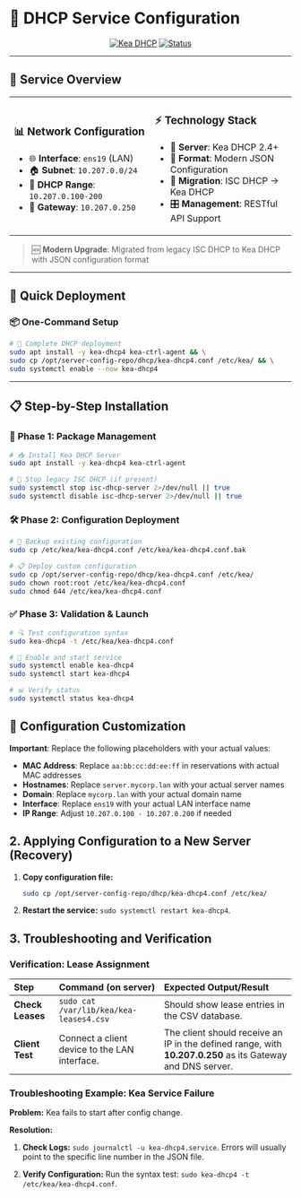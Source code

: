 # 📡 **DHCP Service Configuration**

<div align="center">

[![Kea DHCP](https://img.shields.io/badge/Kea%20DHCP-2.4+-orange?style=for-the-badge&logo=internet-archive&logoColor=white)](https://www.isc.org/kea/)
[![Status](https://img.shields.io/badge/Status-Production%20Ready-success?style=for-the-badge&logo=checkmarx&logoColor=white)](./kea-dhcp4.conf)

</div>

---

## 🎯 **Service Overview**

<table>
<tr>
<td width="50%">

### 📊 **Network Configuration**
- 🌐 **Interface**: `ens19` (LAN)
- 🏠 **Subnet**: `10.207.0.0/24`
- 📡 **DHCP Range**: `10.207.0.100-200`
- 🚪 **Gateway**: `10.207.0.250`

</td>
<td width="50%">

### ⚡ **Technology Stack**
- 🚀 **Server**: Kea DHCP 2.4+
- 📝 **Format**: Modern JSON Configuration
- 🔄 **Migration**: ISC DHCP → Kea DHCP
- 🎛️ **Management**: RESTful API Support

</td>
</tr>
</table>

> 🆕 **Modern Upgrade**: Migrated from legacy ISC DHCP to Kea DHCP with JSON configuration format

---

## 🚀 **Quick Deployment**

### 📦 **One-Command Setup**

```bash
# 🎯 Complete DHCP deployment
sudo apt install -y kea-dhcp4 kea-ctrl-agent && \
sudo cp /opt/server-config-repo/dhcp/kea-dhcp4.conf /etc/kea/ && \
sudo systemctl enable --now kea-dhcp4
```

---

## 📋 **Step-by-Step Installation**

### 🔧 **Phase 1: Package Management**

```bash
# 📥 Install Kea DHCP Server
sudo apt install -y kea-dhcp4 kea-ctrl-agent

# 🛑 Stop legacy ISC DHCP (if present)
sudo systemctl stop isc-dhcp-server 2>/dev/null || true
sudo systemctl disable isc-dhcp-server 2>/dev/null || true
```

### 🛠️ **Phase 2: Configuration Deployment**

```bash
# 💾 Backup existing configuration
sudo cp /etc/kea/kea-dhcp4.conf /etc/kea/kea-dhcp4.conf.bak

# 📋 Deploy custom configuration
sudo cp /opt/server-config-repo/dhcp/kea-dhcp4.conf /etc/kea/
sudo chown root:root /etc/kea/kea-dhcp4.conf
sudo chmod 644 /etc/kea/kea-dhcp4.conf
```

### ✅ **Phase 3: Validation & Launch**

```bash
# 🔍 Test configuration syntax
sudo kea-dhcp4 -t /etc/kea/kea-dhcp4.conf

# 🚀 Enable and start service
sudo systemctl enable kea-dhcp4
sudo systemctl start kea-dhcp4

# 📊 Verify status
sudo systemctl status kea-dhcp4
```

## 🔧 Configuration Customization

**Important**: Replace the following placeholders with your actual values:

- **MAC Address**: Replace `aa:bb:cc:dd:ee:ff` in reservations with actual MAC addresses
- **Hostnames**: Replace `server.mycorp.lan` with your actual server names  
- **Domain**: Replace `mycorp.lan` with your actual domain name
- **Interface**: Replace `ens19` with your actual LAN interface name
- **IP Range**: Adjust `10.207.0.100 - 10.207.0.200` if needed

## 2. Applying Configuration to a New Server (Recovery)

1. **Copy configuration file:**

    ```bash
    sudo cp /opt/server-config-repo/dhcp/kea-dhcp4.conf /etc/kea/
    ```

2. **Restart the service:** `sudo systemctl restart kea-dhcp4`.

## 3. Troubleshooting and Verification

### Verification: Lease Assignment

| Step | Command (on server) | Expected Output/Result |
| :--- | :--- | :--- |
| **Check Leases** | `sudo cat /var/lib/kea/kea-leases4.csv` | Should show lease entries in the CSV database. |
| **Client Test** | Connect a client device to the LAN interface. | The client should receive an IP in the defined range, with **10.207.0.250** as its Gateway and DNS server. |

### Troubleshooting Example: Kea Service Failure

**Problem:** Kea fails to start after config change.

**Resolution:**

1. **Check Logs:** `sudo journalctl -u kea-dhcp4.service`. Errors will usually point to the specific line number in the JSON file.

2. **Verify Configuration:** Run the syntax test: `sudo kea-dhcp4 -t /etc/kea/kea-dhcp4.conf`.
